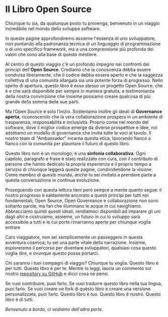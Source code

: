 # Il Libro Open Source

Chiunque tu sia, da qualunque posto tu provenga, benvenuto in un viaggio incredibile nel mondo dello sviluppo software.

In queste pagine approfondiremo assieme l'essenza di uno sviluppatore, non puntando alla padronanza tecnica di un linguaggio di programmazione o di uno specifico framework, ma a una comprensione più profonda dei valori che sono alla base di questo mestiere.

Al centro di questo viaggio c'è un profondo impegno nei confronti dei principi dell'**Open Source**. Crediamo che la conoscenza debba essere condivisa liberamente, che il codice debba essere aperto e che la saggezza collettiva di una comunità allargata sia una potente forza di progresso. Nello spirito di apertura, questo libro è esso stesso un progetto Open Source, che è e che sarà disponibile per sempre in maniera gratuita, a testimonianza della nostra convinzione che insieme possiamo creare qualcosa di più grande della somma delle sue parti.

Ma l’Open Source è solo l’inizio. Sosteniamo inoltre gli ideali di **Governance aperta**, riconoscendo che la vera collaborazione prospera in un ambiente di trasparenza, responsabilità e inclusività. Proprio come nel mondo del software, dove il miglior codice emerge da diverse prospettive e idee, noi adottiamo un modello di governance che invita tutte le voci al tavolo. Il nostro team di "Ambassador" incarna questa etica, lavorando fianco a fianco con la comunità per plasmare il futuro di questo libro.

Questo libro non è un monologo; è una **sinfonia collaborativa**. Ogni capitolo, paragrafo e frase è stato realizzato con cura, con il contributo di persone che hanno dedicato la propria esperienza e il proprio tempo a servizio di chiunque leggerà queste pagine, condividendone la visione. Come membro di questo mondo, anche tu sei invitato a prendere parte a questa conversazione in continua evoluzione.

Proseguendo con questa lettura tieni però sempre a mente quanto segue: il nostro progresso è saldamente ancorato a questi principi per tutti noi fondamentali; Open Source, Open Governance e collaborazione non sono soltanto parole, ma fari che illuminano le acque in cui navighiamo. Abbracciamo quindi questi ideali, rendiamoci disponibili ad imparare gli uni dagli altri e costruiamo, assieme, un futuro in cui lo sviluppo sarà accessibile a tutti e le cui porte rimarranno aperte per chiunque voglia entrare

Caro viaggiatore, non sei semplicemente un passeggero in questa avventura cosmica; tu sei una parte vitale della narrazione. Insieme, esploreremo il percorso per diventare sviluppatori, qualsiasi cosa questo voglia dire, e ovunque questo possa portarci.

Chi saranno i tuoi compagni di viaggio? Chiunque tu voglia. Questo libro è per tutti. Questo libro è per te. Mentre lo leggi, lascia un commento sul nostro [repository su GitHub](https://github.com/Il-Libro-Open-Source/book) e dicci cosa ne pensi.

Se vuoi contribuire, puoi farlo. Se vuoi tradurre questo libro nella tua lingua, puoi farlo. Se vuoi creare un fork di questo libro e creare una versione personalizzata, puoi farlo. Questo libro è tuo. Questo libro è nostro. Questo libro è di tutti.

_Benvenuto a bordo, ci vediamo dall'altra parte._

